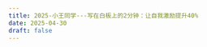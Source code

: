 ```yaml
---
title: 2025-小王同学---写在白板上的2分钟：让自我激励提升40%
date: 2025-04-30
draft: false
---
```



















































